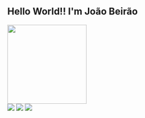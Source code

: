 ## Hello World!! I'm João Beirão
 <div>
<a href="https://github.com/joao-beirao">
  <img height="180em"  src="https://github-readme-stats.vercel.app/api?username=joao-beirao&show_icons=true&theme=tokyonight"/>
 </div>
 
 
 <div style="display: inline_block">
   <a href="https://instagram.com/jme_beirao" target="_blank"><img src="https://img.shields.io/badge/-Instagram-%23E4405F?style=for-the-badge&logo=instagram&logoColor=white" target="_blank"></a>
   <a href="https://www.linkedin.com/in/jo%C3%A3o-beir%C3%A3o-937195201/" target="_blank"><img src="https://img.shields.io/badge/-LinkedIn-%230077B5?style=for-the-badge&logo=linkedin&logoColor=white" target="_blank"></a> 
   <a href = "mailto: joaobeirao.2003@gmail.com"><img src="https://img.shields.io/badge/-Gmail-%23333?style=for-the-badge&logo=gmail&logoColor=white" target="_blank"></a>
 <!-- <a href="https://discord.gg/DISCORD" target="_blank"><img src="https://img.shields.io/badge/Discord-7289DA?style=for-the-badge&logo=discord&logoColor=white" target="_blank" -->
 </div>
</a> 
